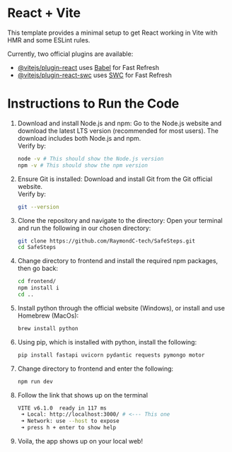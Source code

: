 # React + Vite

This template provides a minimal setup to get React working in Vite with HMR and some ESLint rules.

Currently, two official plugins are available:

- [@vitejs/plugin-react](https://github.com/vitejs/vite-plugin-react/blob/main/packages/plugin-react/README.md) uses [Babel](https://babeljs.io/) for Fast Refresh
- [@vitejs/plugin-react-swc](https://github.com/vitejs/vite-plugin-react-swc) uses [SWC](https://swc.rs/) for Fast Refresh

# Instructions to Run the Code

1. Download and install Node.js and npm:
   Go to the Node.js website and download the latest LTS version (recommended for most users).
   The download includes both Node.js and npm. <br />
   Verify by:
   ```sh
   node -v # This should show the Node.js version
   npm -v # This should show the npm version
   ```
2. Ensure Git is installed:
   Download and install Git from the Git official website. <br />
   Verify by:
   ```sh
   git --version
   ```
3. Clone the repository and navigate to the directory:
   Open your terminal and run the following in our chosen directory: <br />
   ```sh
   git clone https://github.com/RaymondC-tech/SafeSteps.git
   cd SafeSteps
   ```
4. Change directory to frontend and install the required npm packages, then go back:
   ```sh
   cd frontend/
   npm install i
   cd ..
   ```
5. Install python through the official website (Windows), or install and use Homebrew (MacOs):
   ```sh
   brew install python
   ```
6. Using pip, which is installed with python, install the following:
   ```sh
   pip install fastapi uvicorn pydantic requests pymongo motor
   ```
7. Change directory to frontend and enter the following:
   ```sh
   npm run dev
   ```
8. Follow the link that shows up on the terminal

   ```sh
   VITE v6.1.0  ready in 117 ms
    ➜ Local: http://localhost:3000/ # <--- This one
    ➜ Network: use --host to expose
    ➜ press h + enter to show help
   ```

9. Voila, the app shows up on your local web!
